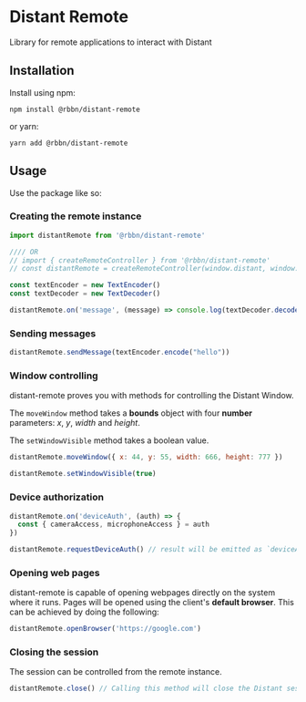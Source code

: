 # Distant Remote

Library for remote applications to interact with Distant

## Installation

Install using npm:

```
npm install @rbbn/distant-remote
```

or yarn:

```
yarn add @rbbn/distant-remote
```

## Usage
Use the package like so:

### Creating the remote instance
```javascript
import distantRemote from '@rbbn/distant-remote'

//// OR
// import { createRemoteController } from '@rbbn/distant-remote'
// const distantRemote = createRemoteController(window.distant, window.cefQuery)

const textEncoder = new TextEncoder()
const textDecoder = new TextDecoder()

distantRemote.on('message', (message) => console.log(textDecoder.decode(message)))
```

### Sending messages
```javascript
distantRemote.sendMessage(textEncoder.encode("hello"))
```

### Window controlling
distant-remote proves you with methods for controlling the Distant Window.

The `moveWindow` method takes a **bounds** object with four **number** parameters: *x*, *y*, *width* and *height*.

The `setWindowVisible` method takes a boolean value.

```javascript
distantRemote.moveWindow({ x: 44, y: 55, width: 666, height: 777 })

distantRemote.setWindowVisible(true)
```

### Device authorization
```javascript
distantRemote.on('deviceAuth', (auth) => {
  const { cameraAccess, microphoneAccess } = auth
})

distantRemote.requestDeviceAuth() // result will be emitted as `deviceAuth` event
```

### Opening web pages
distant-remote is capable of opening webpages directly on the system where it runs. Pages will be opened using the client's **default browser**. This can be achieved by doing the following:

```javascript
distantRemote.openBrowser('https://google.com')
```


### Closing the session
The session can be controlled from the remote instance.

```javascript
distantRemote.close() // Calling this method will close the Distant session
```
